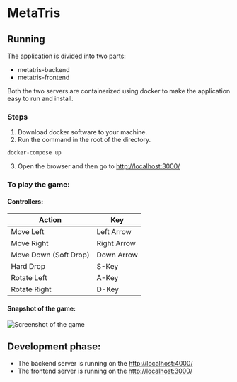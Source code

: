 # MetaTris


## Running

The application is divided into two parts:
* metatris-backend
* metatris-frontend 

Both the two servers are containerized using docker to make the application easy to run and install.
### Steps
1) Download docker software to your machine.
2) Run the command in the root of the directory.
```bash
docker-compose up
```
3) Open the browser and then go to [http://localhost:3000/](http://localhost:3000/)

### To play the game:

#### Controllers:

| Action         | Key          | 
| ------------- | ------------- | 
| Move Left      | Left Arrow | 
| Move Right      | Right Arrow      |
| Move Down (Soft Drop) | Down Arrow      |
| Hard Drop      | S-Key | 
| Rotate Left      | A-Key      |
| Rotate Right | D-Key   |

#### Snapshot of the game:

![Screenshot of the game](https://i.ibb.co/8jz51rJ/Screenshot-from-2022-04-03-23-17-38.png)

## Development phase:
* The backend server is running on the [http://localhost:4000/](http://localhost:4000/)
* The frontend server is running on the [http://localhost:3000/](http://localhost:3000/)

